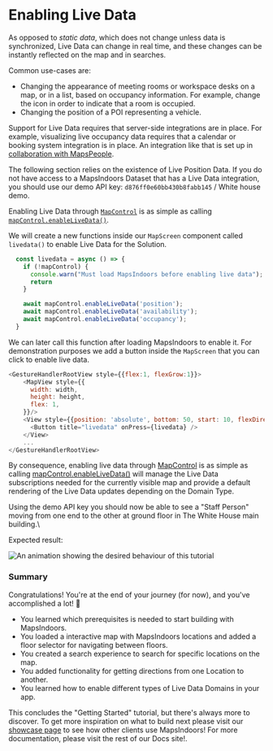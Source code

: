 # Enabling Live Data

As opposed to _static data_, which does not change unless data is synchronized, Live Data can change in real time, and these changes can be instantly reflected on the map and in searches.

Common use-cases are:

* Changing the appearance of meeting rooms or workspace desks on a map, or in a list, based on occupancy information. For example, change the icon in order to indicate that a room is occupied.
* Changing the position of a POI representing a vehicle.

Support for Live Data requires that server-side integrations are in place. For example, visualizing live occupancy data requires that a calendar or booking system integration is in place. An integration like that is set up in [collaboration with MapsPeople](https://www.mapspeople.com/mapsindoors-integrations/).

The following section relies on the existence of Live Position Data. If you do not have access to a MapsIndoors Dataset that has a Live Data integration, you should use our demo API key: `d876ff0e60bb430b8fabb145` / White house demo.

Enabling Live Data through [`MapControl`](https://app.mapsindoors.com/mapsindoors/reference/react-native/google-maps/1.0.0/classes/MapControl.html) is as simple as calling [`mapControl.enableLiveData()`](https://app.mapsindoors.com/mapsindoors/reference/react-native/google-maps/1.0.0/classes/MapControl.html#enableLiveData).

We will create a new functions inside our `MapScreen` component called `livedata()` to enable Live Data for the Solution.

```javascript
  const livedata = async () => {
    if (!mapControl) {
      console.warn("Must load MapsIndoors before enabling live data");
      return
    }

    await mapControl.enableLiveData('position');
    await mapControl.enableLiveData('availability');
    await mapControl.enableLiveData('occupancy');
  }
```

We can later call this function after loading MapsIndoors to enable it. For demonstration purposes we add a button inside the `MapScreen` that you can click to enable live data.

```javascript
<GestureHandlerRootView style={{flex:1, flexGrow:1}}>
    <MapView style={{
      width: width,
      height: height,
      flex: 1,
    }}/>
    <View style={{position: 'absolute', bottom: 50, start: 10, flexDirection: 'column-reverse'}}>
      <Button title="livedata" onPress={livedata} />
    </View>
    ...
</GestureHandlerRootView>
```

By consequence, enabling live data through [MapControl](https://app.mapsindoors.com/mapsindoors/reference/react-native/google-maps/1.0.0/classes/MapControl.html) is as simple as calling [mapControl.enableLiveData()](https://app.mapsindoors.com/mapsindoors/reference/react-native/google-maps/1.0.0/classes/MapControl.html) will manage the Live Data subscriptions needed for the currently visible map and provide a default rendering of the Live Data updates depending on the Domain Type.

Using the demo API key you should now be able to see a "Staff Person" moving from one end to the other at ground floor in The White House main building.\

Expected result:

![An animation showing the desired behaviour of this tutorial](https://docs.mapsindoors.com/img/getting-started/react\_native\_live\_data.gif)

### Summary[​](https://docs.mapsindoors.com/getting-started/React%20Native/livedata#summary) <a href="#summary" id="summary"></a>

Congratulations! You're at the end of your journey (for now), and you've accomplished a lot! 🎉

* You learned which prerequisites is needed to start building with MapsIndoors.
* You loaded a interactive map with MapsIndoors locations and added a floor selector for navigating between floors.
* You created a search experience to search for specific locations on the map.
* You added functionality for getting directions from one Location to another.
* You learned how to enable different types of Live Data Domains in your app.

This concludes the "Getting Started" tutorial, but there's always more to discover. To get more inspiration on what to build next please visit our [showcase page](https://www.mapspeople.com/showcases) to see how other clients use MapsIndoors! For more documentation, please visit the rest of our Docs site!.
